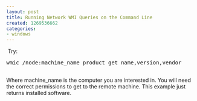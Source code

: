 ```yaml
---
layout: post
title: Running Network WMI Queries on the Command Line
created: 1269536662
categories:
- windows
---
```

<p>&nbsp;Try:</p>
<pre>
wmic /node:machine_name product get name,version,vendor
<br type="_moz" /></pre>
<p>Where machine_name is the computer you are interested in. You will need the correct permissions to get to the remote machine. This example just returns installed software.</p>
<p>&nbsp;</p>
